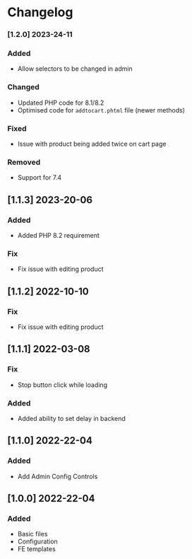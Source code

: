 # Changelog
<!-- Refer to: https://keepachangelog.com/en/1.0.0/ -->

### [1.2.0] 2023-24-11
### Added
- Allow selectors to be changed in admin
### Changed
- Updated PHP code for 8.1/8.2
- Optimised code for `addtocart.phtml` file (newer methods)
### Fixed
- Issue with product being added twice on cart page
### Removed
- Support for 7.4

## [1.1.3] 2023-20-06
### Added
- Added PHP 8.2 requirement
### Fix
- Fix issue with editing product

## [1.1.2] 2022-10-10
### Fix
- Fix issue with editing product

## [1.1.1] 2022-03-08
### Fix
- Stop button click while loading
### Added
- Added ability to set delay in backend

## [1.1.0] 2022-22-04
### Added
- Add Admin Config Controls

## [1.0.0] 2022-22-04
### Added
- Basic files
- Configuration
- FE templates
